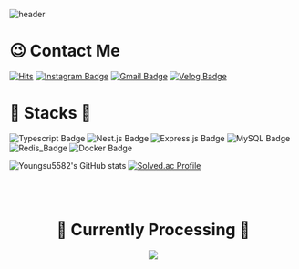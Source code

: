![header](https://capsule-render.vercel.app/api?type=Waving)

# 😉 Contact Me

[![Hits](https://hits.seeyoufarm.com/api/count/incr/badge.svg?url=https%3A%2F%2Fgithub.com%2Fyoungsu5582&count_bg=%23EEEE62&title_bg=%23555555&icon=&icon_color=%23E7E7E7&title=visites&edge_flat=false)](https://hits.seeyoufarm.com)
[![Instagram Badge](https://img.shields.io/badge/Instagram-E4405F?style=flat-square&logo=instagram&logoColor=white&link=https://www.instagram.com/0_so00/)](https://www.instagram.com/0_so00/)
[![Gmail Badge](https://img.shields.io/badge/Gmail-d14836?style=flat-square&logo=Gmail&logoColor=white&link=mailto:yuyoungsu5582@gmail.com)](mailto:yuyoungsu5582@gmail.com)
[![Velog Badge](https://img.shields.io/badge/Velog-20C997?style=flat-square&logo=Velog&logoColor=white&link=https://velog.io/@dragonsu)](https://velog.io/@dragonsu)


# 📌 Stacks 📌


![Typescript Badge](https://img.shields.io/badge/Typescript-3178C6?style=flat-square&logo=Typescript&logoColor=white)
![Nest.js Badge](https://img.shields.io/badge/NestJS-E0234E?style=flat-square&logo=NestJS&logoColor=white)
![Express.js Badge](https://img.shields.io/badge/Express-000000?style=flat-square&logo=Express&logoColor=white)
![MySQL Badge](https://img.shields.io/badge/MySQL-4479A1?style=flat-square&logo=MySQL&logoColor=white)
![Redis_Badge](https://img.shields.io/badge/Redis-DC382D?style=flat-square&logo=Redis&logoColor=white)
![Docker Badge](https://img.shields.io/badge/Docker-2496ED?style=flat-square&logo=Docker&logoColor=white)

![Youngsu5582's GitHub stats](https://github-readme-stats.vercel.app/api?username=youngsu5582&show_icons=true&theme=transparent)
[![Solved.ac Profile](http://mazassumnida.wtf/api/v2/generate_badge?boj=i894)](https://solved.ac/i894/)  

<br />
<br />

<h1 align="center"> 📢 Currently Processing 📢 </h3>

<p align="center">
  <a href="[https://www.notion.so/ea9c581cf4ff4b2fb953316a6cafef8c?pvs=4#55f01d0630254b6eae0852c35f00ee06](https://www.notion.so/ef563411f4dd47eab8a4c1d47b75597c)"><img src="https://upload.wikimedia.org/wikipedia/commons/e/e9/Notion-logo.svg" /><a/>
</p>

<!--
**youngsu5582/youngsu5582** is a ✨ _special_ ✨ repository because its `README.md` (this file) appears on your GitHub profile.

Here are some ideas to get you started:

- 🔭 I’m currently working on ...
- 🌱 I’m currently learning ...
- 👯 I’m looking to collaborate on ...
- 🤔 I’m looking for help with ...
- 💬 Ask me about ...
- 📫 How to reach me: ...
- 😄 Pronouns: ...
- ⚡ Fun fact: ...
-->
